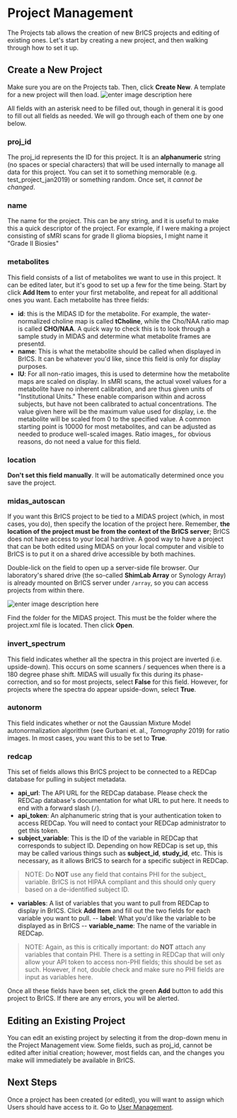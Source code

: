 # Project Management

The Projects tab allows the creation of new BrICS projects and editing of existing ones. Let's start by creating a new project, and then walking through how to set it up.

## Create a New Project
Make sure you are on the Projects tab. Then, click **Create New**. A template for a new project will then load.
![enter image description here](https://i.imgur.com/jpkMCPn.png)	

All fields with an asterisk need to be filled out, though in general it is good to fill out all fields as needed. We will go through each of them one by one below.

### proj_id
The proj_id represents the ID for this project. It is an **alphanumeric** string (no spaces or special characters) that will be used internally to manage all data for this project. You can set it to something memorable (e.g. test_project_jan2019) or something random. Once set, it *cannot be changed*. 

### name
The name for the project. This can be any string, and it is useful to make this a quick descriptor of the project. For example, if I were making a project consisting of sMRI scans for grade II glioma biopsies, I might name it "Grade II Biosies"

### metabolites
This field consists of a list of metabolites we want to use in this project. It can be edited later, but it's good to set up a few for the time being. Start by click **Add Item** to enter your first metabolite, and repeat for all additional ones you want. Each metabolite has three fields:
 

 - **id**: this is the MIDAS ID for the metabolite. For example, the water-normalized choline map is called **tCholine**, while the Cho/NAA ratio map is called **CHO/NAA**. A quick way to check this is to look through a sample study in MIDAS and determine what metabolite frames are presentd.
 - **name**: This is what the metabolite should be called when displayed in BrICS. It can be whatever you'd like, since this field is  only for display purposes.
 - **IU**: For all non-ratio images, this is used to determine how the metabolite maps are scaled on display. In sMRI scans, the actual voxel values for a metabolite have no inherent calibration, and are thus given units of "Institutional Units." These enable comparison within and across subjects, but have not been calibrated to actual concentrations. 
The value given here will be the maximum value used for display, i.e. the metabolite will be scaled from 0 to the specified value. A common starting point is 10000 for most metabolites, and can be adjusted as needed to produce well-scaled images.
Ratio images,, for obvious reasons, do not need a value for this field.

### location
**Don't set this field manually**. It will be automatically determined once you save the project.

### midas_autoscan
If you want this BrICS project to be tied to a MIDAS project (which, in most cases, you do), then specify the location of the project here. Remember, **the location of the project must be from the context of the BrICS server**; BrICS does not have access to your local hardrive. A good way to have a project that can be both edited using MIDAS on your local computer and visible to BrICS is to put it on a shared drive accessible by both machines. 

Double-lick on the field to open up a server-side file browser. Our laboratory's shared drive (the so-called **ShimLab Array** or Synology Array) is already mounted on BrICS server under `/array`, so you can access projects from within there.

![enter image description here](https://i.imgur.com/Da2I24F.png)

Find the folder for the MIDAS project. This must be the folder where the project.xml file is located. Then click **Open**.

### invert_spectrum
This field indicates whether all the spectra in this project are inverted (i.e. upside-down). This occurs on some scanners / sequences  when there is a 180 degree phase shift. MIDAS will usually fix this during its phase-correction, and so for most projects, select **False** for this field. However, for projects where the spectra do appear upside-down, select **True**.

### autonorm
This field indicates whether or not the Gaussian Mixture Model autonormalization algorithm (see Gurbani et. al., *Tomography* 2019) for ratio images. In most cases, you want this to be set to **True**.

### redcap
This set of fields allows this BrICS project to be connected to a REDCap database for pulling in subject metadata.

 - **api_url**: The API URL for the REDCap database. Please check the REDCap database's documentation for what URL to put here. It needs to end with a forward slash (`/`).
 - **api_token**: An alphanumeric string that is your authentication token to access REDCap. You will need to contact your REDCap administrator to get this token.
 - **subject_variable**: This is the ID of the variable in REDCap that corresponds to subject ID. Depending on how REDCap is set up, this may be called various things such as **subject_id**, **study_id**, etc. This is necessary, as it allows BrICS to search for a specific subject in REDCap.
> NOTE: Do **NOT** use any field that contains PHI for the subject_ variable. BrICS is not HIPAA compliant and this should only query based on a de-identified subject ID.
 - **variables**: A list of variables that you want to pull from REDCap to display in BrICS. Click **Add Item** and fill out the two fields for each variable you want to pull.
 -- **label**: What you'd like the variable to be displayed as in BrICS
 -- **variable_name**: The name of the variable in REDCap.
 > NOTE: Again, as this is critically important: do **NOT** attach any variables that contain PHI. There is a setting in REDCap that will only allow your API token to access non-PHI fields; this should be set as such. However, if not, double check and make sure no PHI fields are input as variables here.

Once all these fields have been set, click the green **Add** button to add this project to BrICS. If there are any errors, you will be alerted.

## Editing an Existing Project
You can edit an existing project by selecting it from the drop-down menu in the Project Management view. Some fields, such as proj_id, cannot be edited after initial creation; however, most fields can, and the changes you make will immediately be available in BrICS.

## Next Steps

Once a project has been created (or edited), you will want to assign which Users should have access to it. Go to [User Management](user/).
<!--stackedit_data:
eyJoaXN0b3J5IjpbLTk1OTgwNjAxMF19
-->